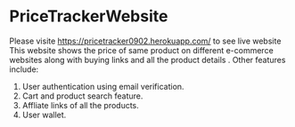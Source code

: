 # PriceTrackerWebsite
Please visite https://pricetracker0902.herokuapp.com/ to see live website 
This website shows the price of same product on different e-commerce websites along with buying links and all the product details .
Other features include:
1) User authentication using email verification.
2) Cart and product search feature.
3) Affliate links of all the products.
4) User wallet.
